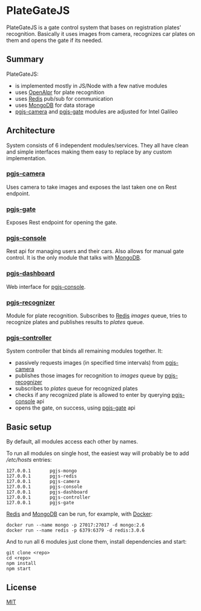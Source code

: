 # PlateGateJS

PlateGateJS is a gate control system that bases on registration plates' recognition.
Basically it uses images from camera, recognizes car plates on them and opens the gate if its needed.

## Summary
PlateGateJS:

* is implemented mostly in JS/Node with a few native modules  
* uses [OpenAlpr](https://github.com/openalpr/openalpr) for plate recognition
* uses [Redis](http://redis.io) pub/sub for communication
* uses [MongoDB](https://mongodb.org) for data storage
* [pgjs-camera](https://github.com/plategatejs/pgjs-camera) and [pgjs-gate](https://github.com/plategatejs/pgjs-gate) modules are adjusted for Intel Galileo

## Architecture
System consists of 6 independent modules/services. They all have clean and simple interfaces making them easy to replace by any custom implementation.

### [pgjs-camera](https://github.com/plategatejs/pgjs-camera)
Uses camera to take images and exposes the last taken one on Rest endpoint.

### [pgjs-gate](https://github.com/plategatejs/pgjs-gate)
Exposes Rest endpoint for opening the gate.

### [pgjs-console](https://github.com/plategatejs/pgjs-console)
Rest api for managing users and their cars. Also allows for manual gate control. It is the only module that talks with [MongoDB](https://mongodb.org).

### [pgjs-dashboard](https://github.com/plategatejs/pgjs-dashboard)
Web interface for [pgjs-console](https://github.com/plategatejs/pgjs-console).  

### [pgjs-recognizer](https://github.com/plategatejs/pgjs-recognizer)
Module for plate recognition. Subscribes to [Redis](http://redis.io) _images_ queue, tries to recognize plates and publishes results to _plates_ queue.

### [pgjs-controller](https://github.com/plategatejs/pgjs-controller)
System controller that binds all remaining modules together. It:

* passively requests images (in specified time intervals) from [pgjs-camera](https://github.com/plategatejs/pgjs-camera)
* publishes those images for recognition to _images_ queue by [pgjs-recognizer](https://github.com/plategatejs/pgjs-recognizer)
* subscribes to _plates_ queue for recognized plates
* checks if any recognized plate is allowed to enter by querying [pgjs-console](https://github.com/plategatejs/pgjs-console) api
* opens the gate, on success, using [pgjs-gate](https://github.com/plategatejs/pgjs-gate) api
 
## Basic setup
By default, all modules access each other by names.

To run all modules on single host, the easiest way will probably be to add _/etc/hosts_ entries:
```
127.0.0.1       pgjs-mongo
127.0.0.1       pgjs-redis
127.0.0.1       pgjs-camera
127.0.0.1       pgjs-console
127.0.0.1       pgjs-dashboard
127.0.0.1       pgjs-controller
127.0.0.1       pgjs-gate
```

[Redis](http://redis.io) and [MongoDB](https://mongodb.org) can be run, for example, with [Docker](https://www.docker.com):
```
docker run --name mongo -p 27017:27017 -d mongo:2.6
docker run --name redis -p 6379:6379 -d redis:3.0.6
```

And to run all 6 modules just clone them, install dependencies and start:
```
git clone <repo>
cd <repo>
npm install
npm start
```

## License
[MIT](license.md)
